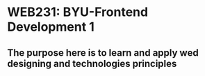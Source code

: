 # WEB231: BYU-Frontend Development 1
## The purpose here is to learn and apply wed designing and technologies principles